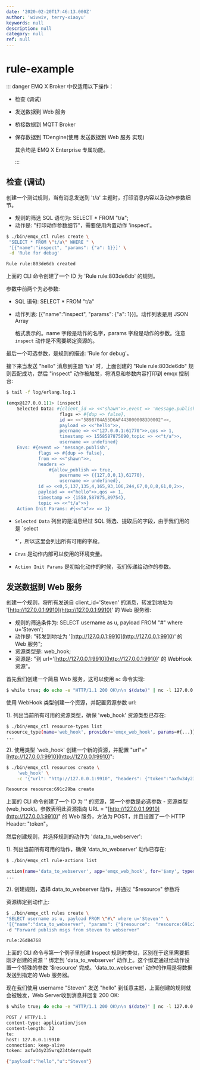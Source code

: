 ```yaml
---
date: '2020-02-20T17:46:13.000Z'
author: 'wivwiv, terry-xiaoyu'
keywords: null
description: null
category: null
ref: null
---
```


# rule-example

::: danger EMQ X Broker 中仅适用以下操作：

* 检查 \(调试\)
* 发送数据到 Web 服务
* 桥接数据到 MQTT Broker
* 保存数据到 TDengine\(使用 发送数据到 Web 服务 实现\)

  其余均是 EMQ X Enterprise 专属功能。

  :::

## 检查 \(调试\)

创建一个测试规则，当有消息发送到 't/a' 主题时，打印消息内容以及动作参数细节。

* 规则的筛选 SQL 语句为: SELECT \* FROM "t/a";
* 动作是: "打印动作参数细节"，需要使用内置动作 'inspect'。

```bash
$ ./bin/emqx_ctl rules create \
 "SELECT * FROM \"t/a\" WHERE " \
 '[{"name":"inspect", "params": {"a": 1}}]' \
 -d 'Rule for debug'

Rule rule:803de6db created
```

上面的 CLI 命令创建了一个 ID 为 'Rule rule:803de6db' 的规则。

参数中前两个为必参数:

* SQL 语句: SELECT \* FROM "t/a"
* 动作列表: \[{"name":"inspect", "params": {"a": 1}}\]。动作列表是用 JSON Array

  格式表示的。name 字段是动作的名字，params 字段是动作的参数。注意 `inspect` 动作是不需要绑定资源的。

最后一个可选参数，是规则的描述: 'Rule for debug'。

接下来当发送 "hello" 消息到主题 't/a' 时，上面创建的 "Rule rule:803de6db" 规则匹配成功，然后 "inspect" 动作被触发，将消息和参数内容打印到 emqx 控制台:

```bash
$ tail -f log/erlang.log.1

(emqx@127.0.0.1)1> [inspect]
    Selected Data: #{client_id => <<"shawn">>,event => 'message.publish',
                    flags => #{dup => false},
                    id => <<"5898704A55D6AF4430000083D0002">>,
                    payload => <<"hello">>,
                    peername => <<"127.0.0.1:61770">>,qos => 1,
                    timestamp => 1558587875090,topic => <<"t/a">>,
                    username => undefined}
    Envs: #{event => 'message.publish',
            flags => #{dup => false},
            from => <<"shawn">>,
            headers =>
                #{allow_publish => true,
                    peername => {{127,0,0,1},61770},
                    username => undefined},
            id => <<0,5,137,135,4,165,93,106,244,67,0,0,8,61,0,2>>,
            payload => <<"hello">>,qos => 1,
            timestamp => {1558,587875,89754},
            topic => <<"t/a">>}
    Action Init Params: #{<<"a">> => 1}
```

* `Selected Data` 列出的是消息经过 SQL 筛选、提取后的字段，由于我们用的是 \`select

  \*\`，所以这里会列出所有可用的字段。

* `Envs` 是动作内部可以使用的环境变量。
* `Action Init Params` 是初始化动作的时候，我们传递给动作的参数。

## 发送数据到 Web 服务

创建一个规则，将所有发送自 client\_id='Steven' 的消息，转发到地址为 '[http://127.0.0.1:9910](http://127.0.0.1:9910)' 的 Web 服务器:

* 规则的筛选条件为: SELECT username as u, payload FROM "\#" where u='Steven';
* 动作是: "转发到地址为 '[http://127.0.0.1:9910](http://127.0.0.1:9910)' 的 Web 服务";
* 资源类型是: web\_hook;
* 资源是: "到 url='[http://127.0.0.1:9910](http://127.0.0.1:9910)' 的 WebHook 资源"。

首先我们创建一个简易 Web 服务，这可以使用 `nc` ​ 命令实现:

```bash
$ while true; do echo -e "HTTP/1.1 200 OK\n\n $(date)" | nc -l 127.0.0.1 9910; done;
```

使用 WebHook 类型创建一个资源，并配置资源参数 url:

1\). 列出当前所有可用的资源类型，确保 'web\_hook' 资源类型已存在:

```bash
$ ./bin/emqx_ctl resource-types list
resource_type(name='web_hook', provider='emqx_web_hook', params=#{...}}, on_create={emqx_web_hook_actions,on_resource_create}, description='WebHook Resource')
...
```

2\). 使用类型 'web\_hook' 创建一个新的资源，并配置 "url"="[http://127.0.0.1:9910](http://127.0.0.1:9910)":

```bash
$ ./bin/emqx_ctl resources create \
    'web_hook' \
    -c '{"url": "http://127.0.0.1:9910", "headers": {"token":"axfw34y235wrq234t4ersgw4t"}, "method": "POST"}'

Resource resource:691c29ba create
```

上面的 CLI 命令创建了一个 ID 为 '' 的资源，第一个参数是必选参数 - 资源类型\(web\_hook\)。参数表明此资源指向 URL = "[http://127.0.0.1:9910](http://127.0.0.1:9910)" 的 Web 服务，方法为 POST，并且设置了一个 HTTP Header: "token"。

然后创建规则，并选择规则的动作为 'data\_to\_webserver':

1\). 列出当前所有可用的动作，确保 'data\_to\_webserver' 动作已存在:

```bash
$ ./bin/emqx_ctl rule-actions list

action(name='data_to_webserver', app='emqx_web_hook', for='$any', types=[web_hook], params=#{'$resource' => ...}, title ='Data to Web Server', description='Forward Messages to Web Server')
...
```

2\). 创建规则，选择 data\_to\_webserver 动作，并通过 "$resource" 参数将

 资源绑定到动作上:

```bash
$ ./bin/emqx_ctl rules create \
"SELECT username as u, payload FROM \"#\" where u='Steven'" \
'[{"name":"data_to_webserver", "params": {"$resource":  "resource:691c29ba"}}]' \
-d "Forward publish msgs from steven to webserver"

rule:26d84768
```

上面的 CLI 命令与第一个例子里创建 Inspect 规则时类似，区别在于这里需要把刚才创建的资源 '' 绑定到 'data\_to\_webserver' 动作上。这个绑定通过给动作设置一个特殊的参数 '$resource' 完成。'data\_to\_webserver' 动作的作用是将数据发送到指定的 Web 服务器。

现在我们使用 username "Steven" 发送 "hello" 到任意主题，上面创建的规则就会被触发，Web Server收到消息并回复 200 OK:

```bash
$ while true; do echo -e "HTTP/1.1 200 OK\n\n $(date)" | nc -l 127.0.0.1 9910; done;

POST / HTTP/1.1
content-type: application/json
content-length: 32
te:
host: 127.0.0.1:9910
connection: keep-alive
token: axfw34y235wrq234t4ersgw4t

{"payload":"hello","u":"Steven"}
```

